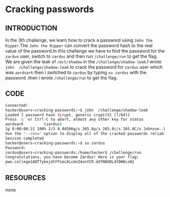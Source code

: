 # Cracking passwords
## INTRODUCTION
In the 3th challenge, we learn how to crack a password using `John the Ripper`.The `John the Ripper` can convert the password hash to the real value of the password.In this challenge we have to find the password for the `zardus` user, switch to `zardus` and then run `/challenge/run` to get the flag. We are given the leak of `/ect/shadow` in the `/challenge/shadow-leak`.I wrote `john  /challenge/shadow-leak` to crack the password for `zardus` user which was `aardvark` then i switched to  `zardus` by typing `su zardus` with the password .then i wrote `/challenge/run` to get the flag.
## CODE
```bash
Connected!
hacker@users~cracking-passwords:~$ john  /challenge/shadow-leak
Loaded 1 password hash (crypt, generic crypt(3) [?/64])
Press 'q' or Ctrl-C to abort, almost any other key for status
aardvark         (zardus)
1g 0:00:00:21 100% 2/3 0.04566g/s 265.8p/s 265.8c/s 265.8C/s Johnson..buzz
Use the "--show" option to display all of the cracked passwords reliably
Session completed
hacker@users~cracking-passwords:~$ su zardus
Password:
zardus@users~cracking-passwords:/home/hacker$ /challenge/run
Congratulations, you have become Zardus! Here is your flag:
pwn.college{A9T7ybejdtFPimcXLcmnZ4xnYCR.ddTN0UDL4YDN0czW}
```
## RESOURCES
none
